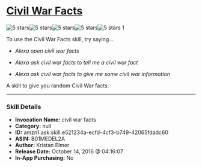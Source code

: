 # [Civil War Facts](http://alexa.amazon.com/#skills/amzn1.ask.skill.e521234a-ecfd-4cf3-b749-42065fdadc60)
![5 stars](../../images/ic_star_black_18dp_1x.png)![5 stars](../../images/ic_star_black_18dp_1x.png)![5 stars](../../images/ic_star_black_18dp_1x.png)![5 stars](../../images/ic_star_black_18dp_1x.png)![5 stars](../../images/ic_star_black_18dp_1x.png) 1

To use the Civil War Facts skill, try saying...

* *Alexa open civil war facts*

* *Alexa ask civil war facts to tell me a civil war fact*

* *Alexa ask civil war facts to give me some civil war information*

A skill to give you random Civil War facts.

***

### Skill Details

* **Invocation Name:** civil war facts
* **Category:** null
* **ID:** amzn1.ask.skill.e521234a-ecfd-4cf3-b749-42065fdadc60
* **ASIN:** B01MEDEL2A
* **Author:** Kristan Elmer
* **Release Date:** October 14, 2016 @ 04:16:07
* **In-App Purchasing:** No
